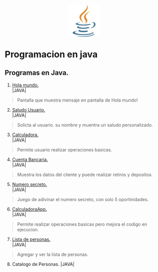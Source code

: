 <img 
    style="display: block; 
           margin-left: auto;
           margin-right: auto;
           width: 20%;"
    src="Imagenes/java.png" 
    alt="Our logo">
</img>

# Programacion en java

## Programas en Java.

1. [ Hola mundo.](HolaMundo)   
|JAVA|
    
> Pantalla que muestra mensaje en pantalla de Hola mundo!

2. [Saludo Usuario.](SaludoUsuario)  
|JAVA|

> Solicta al usuario. su nombre y muentra un saludo personalizado.

3. [Calculadora.](Calculadora)  
|JAVA|

> Permite usuario realizar operaciones basicas. 

4. [Cuenta Bancaria.](CuentaBancaria)  
|JAVA| 

> Muestra los datos del cliente y puede realizar retiros y depositos.

5. [Numero secreto.](NumeroSecreto)  
|JAVA|

> Juego de adivinar el numero secreto, con solo 5 oportinidades.

6. [CalculadoraApp. ](CalculadoraApp)  
|JAVA|

> Permite realizar operaciones basicas pero mejora el codigo en ejecucion.

7. [Lista de personas. ](ListaPersonas)  
|JAVA|

> Agregar y ver la lista de personas.

8. Catalogo de Personas.
|JAVA|
